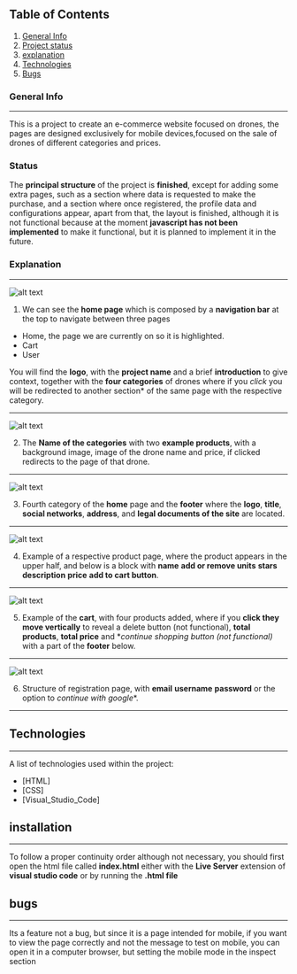 ## Table of Contents
1. [General Info](#general-info)
2. [Project status](#status)
3. [explanation](#explanation)
4. [Technologies](#Technologies)
5. [Bugs](#bugs)

### General Info
***
This is a project to create an e-commerce website focused on drones, the pages are designed exclusively for mobile devices,focused on the sale of drones of different categories and prices.
### Status
The **principal structure** of the project is **finished**, except for adding some extra pages, such as a section where data is requested to make the purchase, and a section where once registered, the profile data and configurations appear, apart from that, the layout is finished, although it is not functional because at the moment **javascript has not been implemented** to make it functional, but it is planned to implement it in the future.
### Explanation
***
![alt text](image.png)
1. We can see the **home page** which is composed by a **navigation bar** at the top to navigate between three pages 
* Home, the page we are currently on so it is highlighted.
* Cart
* User

You will find the **logo**, with the **project name** and a brief **introduction** to give context, together with the **four categories** of drones where if you *click* you will be redirected to another section* of the same page with the respective category.
***
![alt text](image-1.png)

2. The **Name of the categories** with two **example products**, with a background image, image of the drone name and price, if clicked redirects to the page of that drone.
***
![alt text](image-2.png)

3. Fourth category of the **home** page and the **footer** where the **logo**, **title**, **social networks**, **address**, and **legal documents of the site** are located.
***
![alt text](image-3.png)

4. Example of a respective product page, where the product appears in the upper half, and below is a block with **name** **add or remove units** **stars** **description** **price** **add to cart button**.
***
![alt text](image-4.png)

5. Example of the **cart**, with four products added, where if you **click they move vertically** to reveal a delete button (not functional), **total products**, **total price** and **continue shopping button (not functional)* with a part of the **footer** below.
***
![alt text](image-5.png)

6. Structure of registration page, with **email** **username** **password** or the option to *continue with google**.
***
## Technologies
***
A list of technologies used within the project:
* [HTML]
* [CSS]
* [Visual_Studio_Code]
## installation
***
To follow a proper continuity order although not necessary, you should first open the html file called **index.html** either with the **Live Server** extension of **visual studio code** or by running the **.html file**

## bugs
***
Its a feature not a bug, but since it is a page intended for mobile, if you want to view the page correctly and not the message to test on mobile, you can open it in a computer browser, but setting the mobile mode in the inspect section
